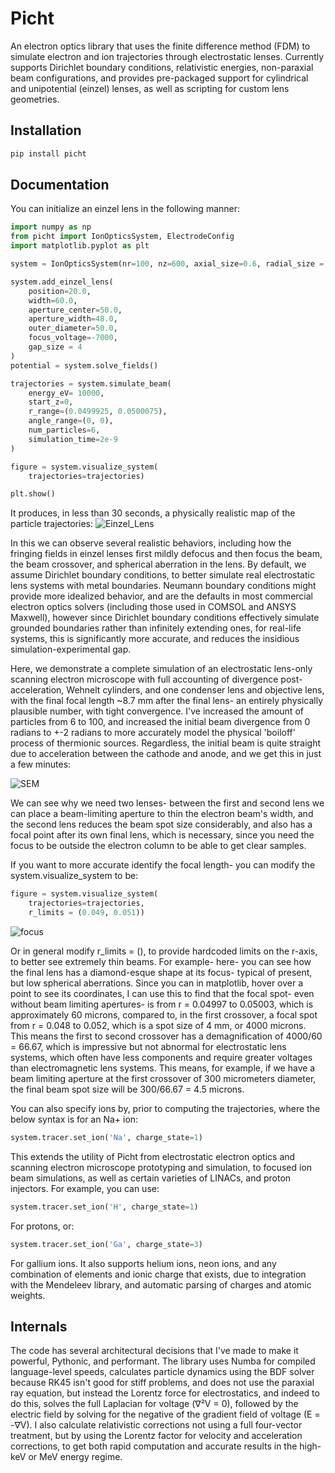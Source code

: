 # Picht
An electron optics library that uses the finite difference method (FDM) to simulate electron and ion trajectories through electrostatic lenses. Currently supports Dirichlet boundary conditions, relativistic energies, non-paraxial beam configurations, and provides pre-packaged support for cylindrical and unipotential (einzel) lenses, as well as scripting for custom lens geometries.

## Installation
```bash
pip install picht
```

## Documentation

You can initialize an einzel lens in the following manner:

```python
import numpy as np
from picht import IonOpticsSystem, ElectrodeConfig
import matplotlib.pyplot as plt

system = IonOpticsSystem(nr=100, nz=600, axial_size=0.6, radial_size = 0.1) #all grid units are in mm.

system.add_einzel_lens(
    position=20.0,
    width=60.0,
    aperture_center=50.0,
    aperture_width=48.0,
    outer_diameter=50.0,
    focus_voltage=-7000,
    gap_size = 4
)
potential = system.solve_fields()

trajectories = system.simulate_beam(
    energy_eV= 10000,  
    start_z=0,
    r_range=(0.0499925, 0.0500075),
    angle_range=(0, 0),
    num_particles=6,
    simulation_time=2e-9
)

figure = system.visualize_system(
    trajectories=trajectories)

plt.show()
```
It produces, in less than 30 seconds, a physically realistic map of the particle trajectories:
![Einzel_Lens](https://github.com/user-attachments/assets/d5f92b58-d0d4-4d68-8d23-6b07bb790105)

In this we can observe several realistic behaviors, including how the fringing fields in einzel lenses first mildly defocus and then focus the beam, the beam crossover, and spherical aberration in the lens. By default, we assume Dirichlet boundary conditions, to better simulate real electrostatic lens systems with metal boundaries. Neumann boundary conditions might provide more idealized behavior, and are the defaults in most commercial electron optics solvers (including those used in COMSOL and ANSYS Maxwell), however since Dirichlet boundary conditions effectively simulate grounded boundaries rather than infinitely extending ones, for real-life systems, this is significantly more accurate, and reduces the insidious simulation-experimental gap.

Here, we demonstrate a complete simulation of an electrostatic lens-only scanning electron microscope with full accounting of divergence post-acceleration, Wehnelt cylinders, and one condenser lens and objective lens, with the final focal length ~8.7 mm after the final lens- an entirely physically plausible number, with tight convergence. I've increased the amount of particles from 6 to 100, and increased the initial beam divergence from 0 radians to +-2 radians to more accurately model the physical 'boiloff' process of thermionic sources. Regardless, the initial beam is quite straight due to acceleration between the cathode and anode, and we get this in just a few minutes:

![SEM](https://github.com/user-attachments/assets/8e4bc3db-832a-4892-869d-d16839526ebe)

We can see why we need two lenses- between the first and second lens we can place a beam-limiting aperture to thin the electron beam's width, and the second lens reduces the beam spot size considerably, and also has a focal point after its own final lens, which is necessary, since you need the focus to be outside the electron column to be able to get clear samples.

If you want to more accurate identify the focal length- you can modify the system.visualize_system to be:
```python
figure = system.visualize_system(
    trajectories=trajectories,
    r_limits = (0.049, 0.051))
```
![focus](https://github.com/user-attachments/assets/5d8518e4-04b8-4677-aba3-23a68ba41b8d)

Or in general modify r_limits = (), to provide hardcoded limits on the r-axis, to better see extremely thin beams. For example- here- you can see how the final lens has a diamond-esque shape at its focus- typical of present, but low spherical aberrations. Since you can in matplotlib, hover over a point to see its coordinates, I can use this to find that the focal spot- even without beam limiting apertures- is from r = 0.04997 to 0.05003, which is approximately 60 microns, compared to, in the first crossover, a focal spot from r = 0.048 to 0.052, which is a spot size of 4 mm, or 4000 microns. This means the first to second crossover has a demagnification of 4000/60 = 66.67, which is impressive but not abnormal for electrostatic lens systems, which often have less components and require greater voltages than electromagnetic lens systems. This means, for example, if we have a beam limiting aperture at the first crossover of 300 micrometers diameter, the final beam spot size will be 300/66.67 = 4.5 microns.  

You can also specify ions by, prior to computing the trajectories, where the below syntax is for an Na+ ion:

```python
system.tracer.set_ion('Na', charge_state=1)
```

This extends the utility of Picht from electrostatic electron optics and scanning electron microscope prototyping and simulation, to focused ion beam simulations, as well as certain varieties of LINACs, and proton injectors. For example, you can use:

```python
system.tracer.set_ion('H', charge_state=1)
```

For protons, or:

```python
system.tracer.set_ion('Ga', charge_state=3)
```
For gallium ions. It also supports helium ions, neon ions, and any combination of elements and ionic charge that exists, due to integration with the Mendeleev library, and automatic parsing of charges and atomic weights. 

## Internals

The code has several architectural decisions that I've made to make it powerful, Pythonic, and performant. The library uses Numba for compiled language-level speeds, calculates particle dynamics using the BDF solver because RK45 isn't good for stiff problems, and does not use the paraxial ray equation, but instead the Lorentz force for electrostatics, and indeed to do this, solves the full Laplacian for voltage (∇²V = 0), followed by the electric field by solving for the negative of the gradient field of voltage (E = -∇V). I also calculate relativistic corrections not using a full four-vector treatment, but by using the Lorentz factor for velocity and acceleration corrections, to get both rapid computation and accurate results in the high-keV or MeV energy regime.





